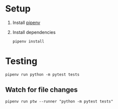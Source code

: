 Setup
=====
1. Install [pipenv](https://pipenv.readthedocs.io/en/latest/)

2. Install dependencies

    ```
    pipenv install
    ```

Testing
=======
```
pipenv run python -m pytest tests
```

Watch for file changes
----------------------
```
pipenv run ptw --runner "python -m pytest tests"
```
